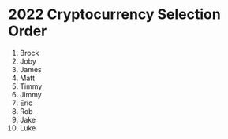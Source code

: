 # 2022 Cryptocurrency Selection Order
1. Brock
2. Joby
3. James
4. Matt
5. Timmy
6. Jimmy
7. Eric
8. Rob
9. Jake
10. Luke
